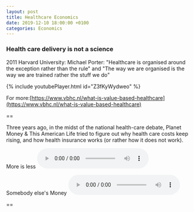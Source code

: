 ```yaml
---
layout: post
title: Healthcare Economics
date: 2019-12-10 18:00:00 +0100
categories: Economics
---
```


### Health care delivery is not a science

2011 Harvard University: Michael Porter:
"Healthcare is organised around the exception rather than the rule" and "The way we are organised is the way we are trained rather the stuff we do"

{% include youtubePlayer.html id="Z3fKyWydweo" %}

For more:[https://www.vbhc.nl/what-is-value-based-healthcare](https://www.vbhc.nl/what-is-value-based-healthcare)

==

Three years ago, in the midst of the national health-care debate, Planet Money & This American Life tried to figure out why health care costs keep rising, and how health insurance works (or rather how it does not work).

More is less
<audio src="{{ site.url }}/assets/amlife-more_is_less.mp3" controls>
![More Is Less]({{ site.url }}/assets/amlife-more_is_less.mp3)
</audio>

Somebody else's Money
<audio src="{{ site.url }}/assets/amlife-someone_elses_money.mp3)" controls>
![Someone Else's Money]({{ site.url }}/assets/amlife-someone_elses_money.mp3)
</audio>

==
